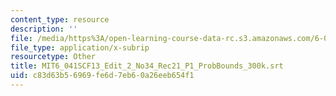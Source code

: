 ```yaml
---
content_type: resource
description: ''
file: /media/https%3A/open-learning-course-data-rc.s3.amazonaws.com/6-041sc-probabilistic-systems-analysis-and-applied-probability-fall-2013/c83d63b56969fe6d7eb60a26eeb654f1_MIT6_041SCF13_Edit_2_No34_Rec21_P1_ProbBounds_300k.srt
file_type: application/x-subrip
resourcetype: Other
title: MIT6_041SCF13_Edit_2_No34_Rec21_P1_ProbBounds_300k.srt
uid: c83d63b5-6969-fe6d-7eb6-0a26eeb654f1
---
```

